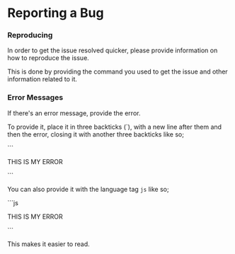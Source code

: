 # Reporting a Bug

### Reproducing

In order to get the issue resolved quicker, please provide information on how to reproduce the issue.

This is done by providing the command you used to get the issue and other information related to it.


### Error Messages

If there's an error message, provide the error.

To provide it, place it in three backticks (\`), with a new line after them and then the error, closing it with another three backticks like so;

\`\`\`

THIS IS MY ERROR

\`\`\`

You can also provide it with the language tag `js` like so;

\`\`\`js

THIS IS MY ERROR

\`\`\`


This makes it easier to read.
